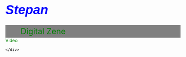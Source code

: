 <!DOCTYPE html>
<html>
<head>
	<title>Intro to new Media Stepan</title>
	<meta charset="utf-8">
  <style>
	  *{
	padding: 0;
	margin: 0;
}
h1{
	color: blue;
	font-size: 40px;
	font-style: italic;
	font-family: Arial;
}
.nav{
	display: inline-flex;
	font-size: 25px;
	width: 100%;
	background-color: gray;
}
.nav li{
margin:5px;
list-style-type: none;
}
a{
	text-decoration: none;
	color: green;
	  }
  </style>
</head>
<body>
	<h1>Stepan</h1>
	<div class="navbar">
		<ul class="nav">
			<li><a href="Magazine Stepan Grigoryan.pdf">Digital Zene</a></li>
		</ul>
		<a href= "styopgrig.github.io/Stepan.3gp "> Video</a>
    </div>
    <div class="photos6">
    		 	
    </div>
 

</body>
</html>
